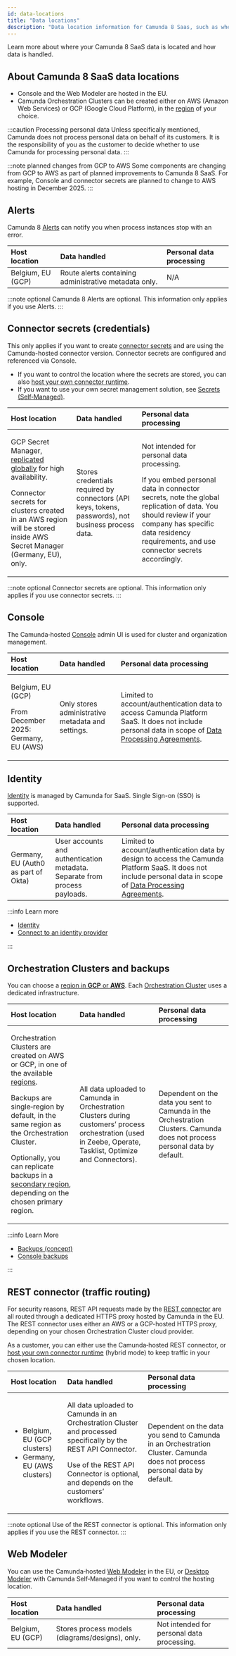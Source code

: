 ```yaml
---
id: data-locations
title: "Data locations"
description: "Data location information for Camunda 8 Saas, such as where your Camunda 8 SaaS data is located and how data is handled."
---
```


Learn more about where your Camunda 8 SaaS data is located and how data is handled.

## About Camunda 8 SaaS data locations

- Console and the Web Modeler are hosted in the EU.
- Camunda Orchestration Clusters can be created either on AWS (Amazon Web Services) or GCP (Google Cloud Platform), in the [region](regions.md) of your choice.

:::caution Processing personal data
Unless specifically mentioned, Camunda does not process personal data on behalf of its customers. It is the responsibility of you as the customer to decide whether to use Camunda for processing personal data.
:::

:::note planned changes from GCP to AWS
Some components are changing from GCP to AWS as part of planned improvements to Camunda 8 SaaS. For example, Console and connector secrets are planned to change to AWS hosting in December 2025.
:::

## Alerts

Camunda 8 [Alerts](/components/console/manage-clusters/manage-alerts.md) can notify you when process instances stop with an error.

| Host location     | Data handled                                          | Personal data processing |
| :---------------- | :---------------------------------------------------- | :----------------------- |
| Belgium, EU (GCP) | Route alerts containing administrative metadata only. | N/A                      |

:::note optional
Camunda 8 Alerts are optional. This information only applies if you use Alerts.
:::

## Connector secrets (credentials)

This only applies if you want to create [connector secrets](/components/console/manage-clusters/manage-secrets.md) and are using the Camunda-hosted connector version. Connector secrets are configured and referenced via Console.

- If you want to control the location where the secrets are stored, you can also [host your own connector runtime](/components/connectors/custom-built-connectors/host-custom-connector.md).
- If you want to use your own secret management solution, see [Secrets (Self‑Managed)](/self-managed/components/connectors/connectors-configuration.md).

| Host location                                                                                                                                                                                                                                                                       | Data handled                                                                                        | Personal data processing                                                                                                                                                                                                                                         |
| :---------------------------------------------------------------------------------------------------------------------------------------------------------------------------------------------------------------------------------------------------------------------------------- | :-------------------------------------------------------------------------------------------------- | :--------------------------------------------------------------------------------------------------------------------------------------------------------------------------------------------------------------------------------------------------------------- |
| <p>GCP Secret Manager, [replicated globally](https://cloud.google.com/secret-manager/docs/secret-manager-secrets-comparison) for high availability.</p><p>Connector secrets for clusters created in an AWS region will be stored inside AWS Secret Manager (Germany, EU), only.</p> | Stores credentials required by connectors (API keys, tokens, passwords), not business process data. | <p>Not intended for personal data processing.</p><p>If you embed personal data in connector secrets, note the global replication of data. You should review if your company has specific data residency requirements, and use connector secrets accordingly.</p> |

:::note optional
Connector secrets are optional. This information only applies if you use connector secrets.
:::

## Console

The Camunda‑hosted [Console](/components/console/introduction-to-console.md) admin UI is used for cluster and organization management.

| Host location                                                        | Data handled                                      | Personal data processing                                                                                                                                                        |
| :------------------------------------------------------------------- | :------------------------------------------------ | :------------------------------------------------------------------------------------------------------------------------------------------------------------------------------ |
| <p>Belgium, EU (GCP)</p><p>From December 2025: Germany, EU (AWS)</p> | Only stores administrative metadata and settings. | Limited to account/authentication data to access Camunda Platform SaaS. It does not include personal data in scope of [Data Processing Agreements](https://legal.camunda.com/). |

## Identity

[Identity](/components/identity/identity-introduction.md) is managed by Camunda for SaaS. Single Sign-on (SSO) is supported.

| Host location                       | Data handled                                                               | Personal data processing                                                                                                                                                                      |
| :---------------------------------- | :------------------------------------------------------------------------- | :-------------------------------------------------------------------------------------------------------------------------------------------------------------------------------------------- |
| Germany, EU (Auth0 as part of Okta) | User accounts and authentication metadata. Separate from process payloads. | Limited to account/authentication data by design to access the Camunda Platform SaaS. It does not include personal data in scope of [Data Processing Agreements](https://legal.camunda.com/). |

:::info Learn more

- [Identity](/components/identity/identity-introduction.md)
- [Connect to an identity provider](/components/console/manage-organization/external-sso.md)

:::

## Orchestration Clusters and backups

You can choose a [region in **GCP** or **AWS**](regions.md). Each [Orchestration Cluster](/components/orchestration-cluster.md) uses a dedicated infrastructure.

| Host location                                                                                                                                                                                                                                                                                                                 | Data handled                                                                                                                                                | Personal data processing                                                                                                    |
| :---------------------------------------------------------------------------------------------------------------------------------------------------------------------------------------------------------------------------------------------------------------------------------------------------------------------------- | :---------------------------------------------------------------------------------------------------------------------------------------------------------- | :-------------------------------------------------------------------------------------------------------------------------- |
| <p>Orchestration Clusters are created on AWS or GCP, in one of the available [regions](regions.md).</p><p>Backups are single‑region by default, in the same region as the Orchestration Cluster.</p><p>Optionally, you can replicate backups in a [secondary region](regions.md), depending on the chosen primary region.</p> | All data uploaded to Camunda in Orchestration Clusters during customers’ process orchestration (used in Zeebe, Operate, Tasklist, Optimize and Connectors). | Dependent on the data you sent to Camunda in the Orchestration Clusters. Camunda does not process personal data by default. |

:::info Learn More

- [Backups (concept)](/components/saas/backups.md)
- [Console backups](/components/console/manage-clusters/cluster-backups.md)

:::

## REST connector (traffic routing)

For security reasons, REST API requests made by the [REST connector](/components/connectors/protocol/rest.md) are all routed through a dedicated HTTPS proxy hosted by Camunda in the EU. The REST connector uses either an AWS or a GCP-hosted HTTPS proxy, depending on your chosen Orchestration Cluster cloud provider.

As a customer, you can either use the Camunda‑hosted REST connector, or [host your own connector runtime](/components/connectors/custom-built-connectors/host-custom-connector.md) (hybrid mode) to keep traffic in your chosen location.

| Host location                                                                   | Data handled                                                                                                                                                                                                    | Personal data processing                                                                                                  |
| :------------------------------------------------------------------------------ | :-------------------------------------------------------------------------------------------------------------------------------------------------------------------------------------------------------------- | :------------------------------------------------------------------------------------------------------------------------ |
| <ul><li>Belgium, EU (GCP clusters)</li><li>Germany, EU (AWS clusters)</li></ul> | <p>All data uploaded to Camunda in an Orchestration Cluster and processed specifically by the REST API Connector.</p><p>Use of the REST API Connector is optional, and depends on the customers’ workflows.</p> | Dependent on the data you send to Camunda in an Orchestration Cluster. Camunda does not process personal data by default. |

:::note optional
Use of the REST connector is optional. This information only applies if you use the REST connector.
:::

## Web Modeler

You can use the Camunda‑hosted [Web Modeler](/components/modeler/web-modeler/index.md) in the EU, or [Desktop Modeler](/components/modeler/desktop-modeler/index.md) with Camunda Self‑Managed if you want to control the hosting location.

| Host location     | Data handled                                    | Personal data processing                   |
| :---------------- | :---------------------------------------------- | :----------------------------------------- |
| Belgium, EU (GCP) | Stores process models (diagrams/designs), only. | Not intended for personal data processing. |
